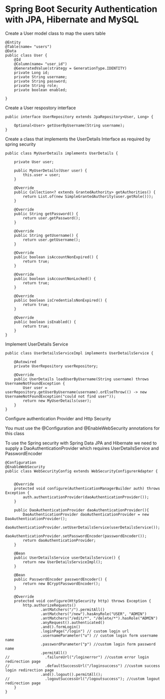 # Spring Boot Security Authentication with JPA, Hibernate and MySQL

Create a User model  class to map the users table

```
@Entity
@Table(name= "users")
@Data
public class User {
    @Id
    @Column(name= "user_id")
    @GeneratedValue(strategy = GenerationType.IDENTITY)
    private Long id;
    private String username;
    private String password;
    private String role;
    private boolean enabled;

}

```

Create a User respostory interface

```
public interface UserRepository extends JpaRepository<User, Long> {

    Optional<User> getUserByUsername(String username);
}
```

Create a class that implements the UserDetails Interface as required by spring security

```
public class MyUserDetails implements UserDetails {

    private User user;

    public MyUserDetails(User user) {
        this.user = user;
    }

    @Override
    public Collection<? extends GrantedAuthority> getAuthorities() {
        return List.of(new SimpleGrantedAuthority(user.getRole()));
    }

    @Override
    public String getPassword() {
        return user.getPassword();
    }

    @Override
    public String getUsername() {
        return user.getUsername();
    }

    @Override
    public boolean isAccountNonExpired() {
        return true;
    }

    @Override
    public boolean isAccountNonLocked() {
        return true;
    }

    @Override
    public boolean isCredentialsNonExpired() {
        return true;
    }

    @Override
    public boolean isEnabled() {
        return true;
    }
}

```

Implement UserDetails Service

```
public class UserDetailsServiceImpl implements UserDetailsService {

    @Autowired
    private UserRepository userRepository;

    @Override
    public UserDetails loadUserByUsername(String username) throws UsernameNotFoundException {
        User user = userRepository.getUserByUsername(username).orElseThrow(() -> new UsernameNotFoundException("could not find user"));
        return new MyUserDetails(user);
    }
}

```

Configure authentication Provider and Http Security

You must use the @Configuration and @EnableWebSecurity annotations for this class

To use the Spring security with Spring Data JPA and Hibernate we need to supply a DaoAuthenticationProvider which requires UserDetailsService and PasswordEncoder

```
@Configuration
@EnableWebSecurity
public class WebSecurityConfig extends WebSecurityConfigurerAdapter {


    @Override
    protected void configure(AuthenticationManagerBuilder auth) throws Exception {
        auth.authenticationProvider(daoAuthenticationProvider());
    }

    public DaoAuthenticationProvider daoAuthenticationProvider(){
        DaoAuthenticationProvider daoAuthenticationProvider = new DaoAuthenticationProvider();
        daoAuthenticationProvider.setUserDetailsService(userDetailsService());
        daoAuthenticationProvider.setPasswordEncoder(passwordEncoder());
        return daoAuthenticationProvider;
    }

    @Bean
    public UserDetailsService userDetailsService() {
        return new UserDetailsServiceImpl();
    }

    @Bean
    public PasswordEncoder passwordEncoder() {
        return new BCryptPasswordEncoder();
    }

    @Override
    protected void configure(HttpSecurity http) throws Exception {
        http.authorizeRequests()
                .antMatchers("/").permitAll()
                .antMatchers("/new").hasAnyRole("USER", "ADMIN")
                .antMatchers("/edit/*", "/delete/*").hasRole("ADMIN")
                .anyRequest().authenticated()
                .and().formLogin()
                .loginPage("/login") // custom login url
                .usernameParameter("u") // custom login form username name
                .passwordParameter("p") //custom login form password name
                .permitAll()
//                .failureUrl("/loginerror") //custom error login redirection page
//                .defaultSuccessUrl("/loginsuccess") //custom success login redirection page
                .and().logout().permitAll();
//                .logoutSuccessUrl("/logoutsuccess"); //custom logout redirection page
    }
}
```
